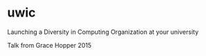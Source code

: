# uwic
Launching a Diversity in Computing Organization at your university

Talk from Grace Hopper 2015
